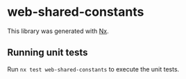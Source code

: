 # web-shared-constants

This library was generated with [Nx](https://nx.dev).

## Running unit tests

Run `nx test web-shared-constants` to execute the unit tests.
